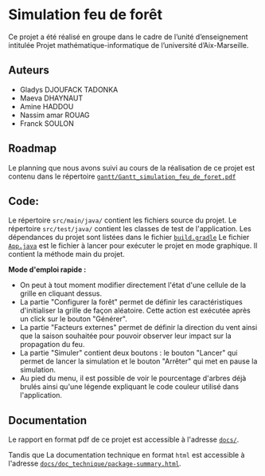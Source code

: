 # Simulation feu de forêt
Ce projet a été réalisé en groupe dans le cadre de l’unité d’enseignement
intitulée Projet mathématique-informatique de l’université d’Aix-Marseille.

## Auteurs
* Gladys DJOUFACK TADONKA 
* Maeva DHAYNAUT
* Amine HADDOU
* Nassim amar ROUAG
* Franck SOULON

## Roadmap
Le planning que nous avons suivi au cours de la réalisation de ce projet
est contenu dans le répertoire [```gantt/Gantt_simulation_feu_de_foret.pdf```](gantt/Gantt_simulation_feu_de_foret.pdf)

## Code:
Le répertoire ```src/main/java/``` contient les fichiers source du projet.
Le répertoire ```src/test/java/``` contient les classes de test de l'application.
Les dépendances du projet sont listées dans le fichier [```build.gradle```](build.gradle)
Le fichier [```App.java```](src/main/java/App.java) est le fichier à lancer pour exécuter le projet en mode graphique.
Il contient la méthode main du projet.

**Mode d'emploi rapide :**

* On peut à tout moment modifier directement l'état d'une cellule de la grille en cliquant dessus.
* La partie "Configurer la forêt" permet de définir les caractéristiques d'initialiser la grille de façon aléatoire. Cette action est exécutée après un click sur le bouton "Générer".
* La partie "Facteurs externes" permet de définir la direction du vent ainsi que la saison souhaitée pour pouvoir observer leur impact sur la propagation du feu.
* La partie "Simuler" contient deux boutons : le bouton "Lancer" qui permet de lancer la simulation et le bouton "Arrêter" qui met en pause la simulation.
* Au pied du menu, il est possible de voir le pourcentage d'arbres déjà brulés ainsi qu'une légende expliquant le code couleur utilisé dans l'application.

## Documentation
Le rapport en format pdf de ce projet est accessible à l'adresse [```docs/```](docs/).

Tandis que La documentation technique en format `html` est accessible à l'adresse [```docs/doc_technique/package-summary.html```](docs/doc_technique/package-summary.html).